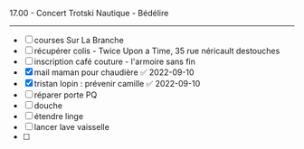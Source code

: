 17.00 - Concert Trotski Nautique - Bédélire

---

- [ ] courses Sur La Branche
- [ ] récupérer colis - Twice Upon a Time, 35 rue néricault destouches
- [ ] inscription café couture - l'armoire sans fin
- [x] mail maman pour chaudière ✅ 2022-09-10
- [x] tristan lopin : prévenir camille ✅ 2022-09-10
- [ ] réparer porte PQ
- [ ] douche
- [ ] étendre linge
- [ ] lancer lave vaisselle
- [ ] 